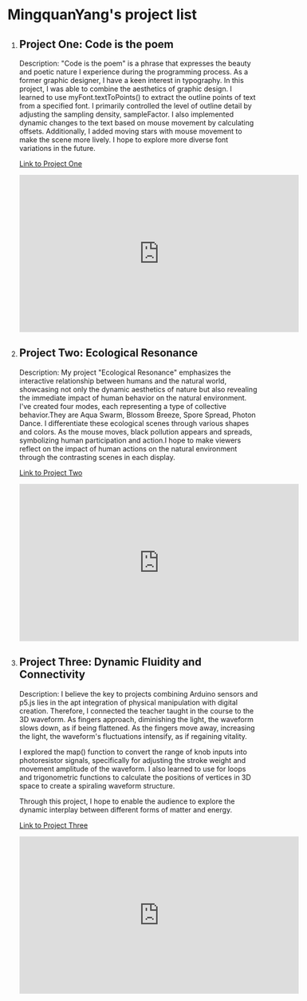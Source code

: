 <coding2-lab-work-MingquanYang-22003678 lab work>
<head>
    <meta charset="UTF-8">
    <meta name="viewport" content="width=device-width, initial-scale=1.0">
    <title>MingquanYang's Lab Project</title>
</head>
<body>
    <h1>MingquanYang's project list</h1>
    <ol>
        <li>
            <h2>Project One: Code is the poem</h2>
            <p>Description: "Code is the poem" is a phrase that expresses the beauty and poetic nature I experience during the programming process. As a former graphic designer, I have a keen interest in typography. In this project, I was able to combine the aesthetics of graphic design. I learned to use myFont.textToPoints() to extract the outline points of text from a specified font. I primarily controlled the level of outline detail by adjusting the sampling density, sampleFactor. I also implemented dynamic changes to the text based on mouse movement by calculating offsets. Additionally, I added moving stars with mouse movement to make the scene more lively. I hope to explore more diverse font variations in the future.</p>
            <a href="https://editor.p5js.org/mingquany25/sketches/B_4m8cZ2n">Link to Project One</a></p>
            <iframe width="560" height="315" src="https://www.youtube.com/embed/0Bhqpi2NIuE" frameborder="0" allow="accelerometer; autoplay; clipboard-write; encrypted-media; gyroscope; picture-in-picture" allowfullscreen></iframe>
        </li>
        <li>
            <h2>Project Two: Ecological Resonance</h2>
            <p>Description: My project "Ecological Resonance" emphasizes the interactive relationship between humans and the natural world, showcasing not only the dynamic aesthetics of nature but also revealing the immediate impact of human behavior on the natural environment.
I've created four modes, each representing a type of collective behavior.They are Aqua Swarm, Blossom Breeze, Spore Spread, Photon Dance. I differentiate these ecological scenes through various shapes and colors. As the mouse moves, black pollution appears and spreads, symbolizing human participation and action.I hope to make viewers reflect on the impact of human actions on the natural environment through the contrasting scenes in each display.</p>
            <a href="https://editor.p5js.org/mingquany25/sketches/QdYElPnk-">Link to Project Two</a></p>
            <iframe width="560" height="315" src="https://www.youtube.com/embed/4kfhPawyDj8" frameborder="0" allow="accelerometer; autoplay; clipboard-write; encrypted-media; gyroscope; picture-in-picture" allowfullscreen></iframe>
        </li>
        <li>
            <h2>Project Three: Dynamic Fluidity and Connectivity</h2>
            <p>Description: I believe the key to projects combining Arduino sensors and p5.js lies in the apt integration of physical manipulation with digital creation. Therefore, I connected the teacher taught in the course to the 3D waveform. As fingers approach, diminishing the light, the waveform slows down, as if being flattened. As the fingers move away, increasing the light, the waveform's fluctuations intensify, as if regaining vitality.

I explored the map() function to convert the range of knob inputs into photoresistor signals, specifically for adjusting the stroke weight and movement amplitude of the waveform. I also learned to use for loops and trigonometric functions to calculate the positions of vertices in 3D space to create a spiraling waveform structure.

Through this project, I hope to enable the audience to explore the dynamic interplay between different forms of matter and energy.</p>
            <a href="https://editor.p5js.org/mingquany25/sketches/HsDqmc-3p">Link to Project Three</a></p>
            <iframe width="560" height="315" src="https://www.youtube.com/embed/9s5sn5Ll36A" frameborder="0" allow="accelerometer; autoplay; clipboard-write; encrypted-media; gyroscope; picture-in-picture" allowfullscreen></iframe>
        </li>
    </ol>
</body>


